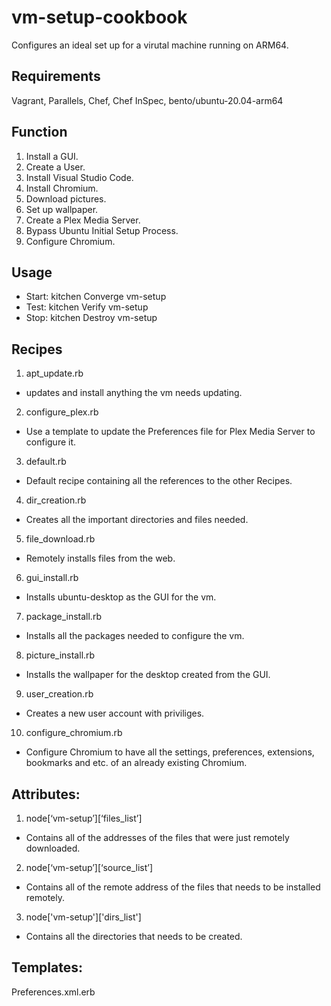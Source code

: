 # vm-setup-cookbook
Configures an ideal set up for a virutal machine running on ARM64. 

## Requirements
Vagrant, Parallels, Chef, Chef InSpec, bento/ubuntu-20.04-arm64

## Function
1. Install a GUI.
2. Create a User.
3. Install Visual Studio Code.
4. Install Chromium.
5. Download pictures.
6. Set up wallpaper.
7. Create a Plex Media Server.
8. Bypass Ubuntu Initial Setup Process.
9. Configure Chromium.

## Usage 
- Start: kitchen Converge vm-setup
- Test: kitchen Verify vm-setup
- Stop: kitchen Destroy vm-setup

## Recipes
1. apt_update.rb
  - updates and install anything the vm needs updating. 

2. configure_plex.rb
  - Use a template to update the Preferences file for Plex Media Server to configure it.

3. default.rb
  - Default recipe containing all the references to the other Recipes.

4. dir_creation.rb
  - Creates all the important directories and files needed.

5. file_download.rb
  - Remotely installs files from the web.

6. gui_install.rb
  - Installs ubuntu-desktop as the GUI for the vm. 

7. package_install.rb
  - Installs all the packages needed to configure the vm. 

8. picture_install.rb
  - Installs the wallpaper for the desktop created from the GUI.

9. user_creation.rb
  - Creates a new user account with priviliges. 

10. configure_chromium.rb
  - Configure Chromium to have all the settings, preferences, extensions, bookmarks and etc. of an already existing Chromium.

## Attributes:
1. node[‘vm-setup’][‘files_list’]
  - Contains all of the addresses of the files that were just remotely downloaded. 
2. node[‘vm-setup’][‘source_list’]
  - Contains all of the remote address of the files that needs to be installed remotely.
3. node['vm-setup']['dirs_list']
  - Contains all the directories that needs to be created. 

## Templates:
Preferences.xml.erb